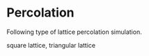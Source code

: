 # Percolation

Following type of lattice percolation simulation.

square lattice, triangular lattice
